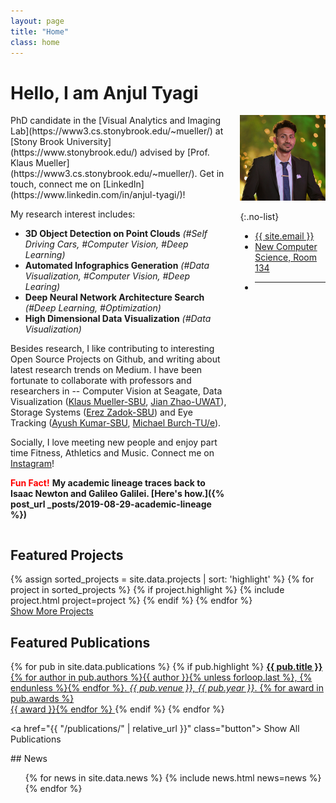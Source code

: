 ```yaml
---
layout: page
title: "Home"
class: home
---
```


# Hello, I am Anjul Tyagi

<div class="columns" markdown="1">

<div class="intro" markdown="1">
PhD candidate in the [Visual Analytics and Imaging Lab](https://www3.cs.stonybrook.edu/~mueller/) at [Stony Brook University](https://www.stonybrook.edu/) advised by [Prof. Klaus Mueller](https://www3.cs.stonybrook.edu/~mueller/). Get in touch, connect me on [LinkedIn](https://www.linkedin.com/in/anjul-tyagi/)!

My research interest includes:
<ul>
  <li><b>3D Object Detection on Point Clouds</b> <i>(#Self Driving Cars, #Computer Vision, #Deep Learning)</i></li>
  <li><b>Automated Infographics Generation</b> <i>(#Data Visualization, #Computer Vision, #Deep Learing)</i></li>
  <li><b>Deep Neural Network Architecture Search</b> <i>(#Deep Learning, #Optimization)</i></li>
  <li><b>High Dimensional Data Visualization</b> <i>(#Data Visualization)</i></li>
</ul>

Besides research, I like contributing to interesting Open Source Projects on Github, and writing about latest research trends on Medium. 
I have been fortunate to collaborate with professors and researchers in -- Computer Vision at Seagate, Data Visualization ([Klaus Mueller-SBU](https://www3.cs.stonybrook.edu/~mueller/), [Jian Zhao-UWAT](https://www.jeffjianzhao.com/)), Storage Systems ([Erez Zadok-SBU](https://www3.cs.stonybrook.edu/~ezk/)) and Eye Tracking ([Ayush Kumar-SBU](https://www3.cs.stonybrook.edu/~aykumar/), [Michael Burch-TU/e](http://www.profitippliga.de/index2.php)). 

Socially, I love meeting new people and enjoy part time Fitness, Athletics and Music. Connect me on [Instagram](https://www.instagram.com/tyagi_anjul/)!

<span style="color:red">**Fun Fact!**</span> **My academic lineage traces back to Isaac Newton and Galileo Galilei. [Here's how.]({% post_url _posts/2019-08-29-academic-lineage %})**

</div>


<div class="me" markdown="1">
<picture>
  <source srcset='/images/victoria_zoom.jpg' type='image/JPG' />
  <img
    src='/images/website_pic.jpg'
    alt='Anjul Tyagi'/>
</picture>

{:.no-list}
* <a href="mailto:{{ site.email }}">{{ site.email }}</a>
* [New Computer Science, Room 134](https://goo.gl/maps/wCPiq6gusGdSBvbW8)
* _______________________________________________________________________________________________


<a href="https://www.linkedin.com/in/anjul-tyagi/"><i class="fab fa-linkedin"></i></a>
<a href="https://github.com/tyagi-iiitv"><i class="fab fa-github"></i></a>
<a href="https://www.instagram.com/tyagi_anjul/"><i class="fab fa-instagram"></i></a>
<a href="https://medium.com/@a_tyagi"><i class="fab fa-medium"></i></a>
<a href="https://twitter.com/anjul_ty"><i class="fab fa-twitter"></i></a>
<a href="https://www.facebook.com/anjul.tyagi.56884/"><i class="fab fa-facebook"></i></a>
<a href="https://scholar.google.com/citations?user=Ra9BXlkAAAAJ&hl=en"><i class="ai ai-google-scholar-square ai"></i></a>
</div>

</div>

## Featured Projects

<div class="featured-projects">
  {% assign sorted_projects = site.data.projects | sort: 'highlight' %}
  {% for project in sorted_projects %}
    {% if project.highlight %}
      {% include project.html project=project %}
    {% endif %}
  {% endfor %}
</div>
<a href="{{ "/projects/" | relative_url }}" class="button">
  <i class="fas fa-chevron-circle-right"></i>
  Show More Projects
</a>

## Featured Publications

<div class="featured-publications">
  {% for pub in site.data.publications %}
    {% if pub.highlight %}
      <a href="{{ pub.pdf }}" class="publication">
        <strong>{{ pub.title }}</strong>
        <span class="authors">{% for author in pub.authors %}{{ author }}{% unless forloop.last %}, {% endunless %}{% endfor %}</span>.
        <i>{{ pub.venue }}, {{ pub.year }}</i>.
        {% for award in pub.awards %}<br/><span class="award"><i class="fas fa-{% if award == "Best Paper Award" %}trophy{% else %}award{% endif %}" aria-hidden="true"></i> {{ award }}</span>{% endfor %}
      </a>
    {% endif %}
  {% endfor %}
</div>

<a href="{{ "/publications/" | relative_url }}" class="button">
  <i class="fas fa-chevron-circle-right"></i>
  Show All Publications
</a>

<div class="news-travel" markdown="1">

<div class="news" markdown="1">
## News
<div class="news-2" markdown="1">
<ul>
{% for news in site.data.news %}
  {% include news.html news=news %}
{% endfor %}
</ul>
</div>
</div>

<!-- <div class="travel" markdown="1">
## Travel
<div class="travel-2" markdown="1">
<table>
<tbody>
{% assign future_travel = site.data.travel | where_exp:'item','item.start == null' %}
{% for travel in future_travel %}
  {% include travel.html travel=travel %}
{% endfor %}
{% assign sorted_travel = site.data.travel | where_exp:'item','item.start' | sort: 'start' | reverse %}
{% for travel in sorted_travel limit:14 %}
  {% include travel.html travel=travel %}
{% endfor %}
</tbody>
</table> -->

</div>
